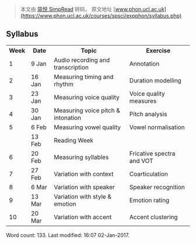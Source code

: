 > 本文由 [简悦 SimpRead](http://ksria.com/simpread/) 转码， 原文地址 [www.phon.ucl.ac.uk](https://www.phon.ucl.ac.uk/courses/spsci/expphon/syllabus.php)

Syllabus
--------

<table><tbody><tr><th>Week</th><th>Date</th><th>Topic</th><th>Exercise</th></tr><tr><td>1</td><td>9 Jan</td><td>Audio recording and transcription</td><td>Annotation</td></tr><tr><td>2</td><td>16 Jan</td><td>Measuring timing and rhythm</td><td>Duration modelling</td></tr><tr><td>3</td><td>23 Jan</td><td>Measuring voice quality</td><td>Voice quality measures</td></tr><tr><td>4</td><td>30 Jan</td><td>Measuring voice pitch &amp; intonation</td><td>Pitch analysis</td></tr><tr><td>5</td><td>6 Feb</td><td>Measuring vowel quality</td><td>Vowel normalisation</td></tr><tr><td></td><td>13 Feb</td><td>Reading Week</td><td></td></tr><tr><td>6</td><td>20 Feb</td><td>Measuring syllables</td><td>Fricative spectra and VOT</td></tr><tr><td>7</td><td>27 Feb</td><td>Variation with context</td><td>Coarticulation</td></tr><tr><td>8</td><td>6 Mar</td><td>Variation with speaker</td><td>Speaker recognition</td></tr><tr><td>9</td><td>13 Mar</td><td>Variation with style &amp; emotion</td><td>Emotion rating</td></tr><tr><td>10</td><td>20 Mar</td><td>Variation with accent</td><td>Accent clustering</td></tr></tbody></table>

Word count: 133. Last modified: 16:07 02-Jan-2017.